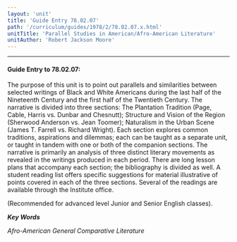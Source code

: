 ```yaml
---
layout: 'unit'
title: 'Guide Entry 78.02.07'
path: '/curriculum/guides/1978/2/78.02.07.x.html'
unitTitle: 'Parallel Studies in American/Afro-American Literature'
unitAuthor: 'Robert Jackson Moore'
---
```


<body>
<hr/>
 <h4>
  Guide Entry to 78.02.07:
 </h4>
 The purpose of this unit is to point out parallels and similarities between selected writings of Black and White Americans during the last half of the Nineteenth Century and the first half of the Twentieth Century.  The narrative is divided into three sections: The Plantation Tradition (Page, Cable, Harris vs. Dunbar and Chesnutt); Structure and Vision of the Region (Sherwood Anderson vs. Jean Toomer); Naturalism in the Urban Scene (James T. Farrell vs. Richard Wright).  Each section explores common traditions, aspirations and dilemmas; each can be taught as a separate unit, or taught in tandem with one or both of the companion sections.  The narrative is primarily an analysis of three distinct literary movements as revealed in the writings produced in each period.  There are long lesson plans that accompany each section; the bibliography is divided as well.  A student reading list offers specific suggestions for material illustrative of points covered in each of the three sections.  Several of the readings are available through the Institute office.
 <p>
  (Recommended for advanced level Junior and Senior English classes).
 </p>
<p>
  <b>
   <i>
    Key Words
   </i>
  </b>
  <br/>
 </p>
 <p>
  <i>
   Afro-American General Comparative Literature
  </i>
 </p>

</body>
